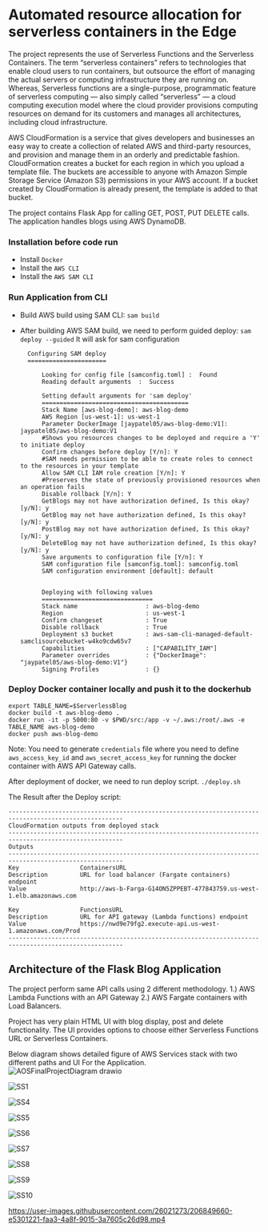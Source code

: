 # Automated resource allocation for serverless containers in the Edge

The project represents the use of Serverless Functions and the Serverless Containers. The term “serverless containers” refers to technologies that enable cloud users to run containers, but outsource the effort of managing the actual servers or computing infrastructure they are running on. Whereas, Serverless functions are a single-purpose, programmatic feature of serverless computing — also simply called “serverless” — a cloud computing execution model where the cloud provider provisions computing resources on demand for its customers and manages all architectures, including cloud infrastructure.


AWS CloudFormation is a service that gives developers and businesses an easy way to create a collection of related AWS and third-party resources, and provision and manage them in an orderly and predictable fashion. CloudFormation creates a bucket for each region in which you upload a template file. The buckets are accessible to anyone with Amazon Simple Storage Service (Amazon S3) permissions in your AWS account. If a bucket created by CloudFormation is already present, the template is added to that bucket.

The project contains Flask App for calling GET, POST, PUT DELETE calls. The application handles blogs using AWS DynamoDB. 


### Installation before code run
- Install `Docker`
- Install the `AWS CLI`
- Install the `AWS SAM CLI`

### Run Application from CLI
- Build AWS build using SAM CLI: `sam build`
- After building AWS SAM build, we need to perform guided deploy: `sam deploy --guided`
  It will ask for sam configuration
  
  ```
    Configuring SAM deploy
    ======================

        Looking for config file [samconfig.toml] :  Found
        Reading default arguments  :  Success

        Setting default arguments for 'sam deploy'
        =========================================
        Stack Name [aws-blog-demo]: aws-blog-demo
        AWS Region [us-west-1]: us-west-1
        Parameter DockerImage [jaypatel05/aws-blog-demo:V1]: jaypatel05/aws-blog-demo:V1
        #Shows you resources changes to be deployed and require a 'Y' to initiate deploy
        Confirm changes before deploy [Y/n]: Y
        #SAM needs permission to be able to create roles to connect to the resources in your template
        Allow SAM CLI IAM role creation [Y/n]: Y
        #Preserves the state of previously provisioned resources when an operation fails
        Disable rollback [Y/n]: Y
        GetBlogs may not have authorization defined, Is this okay? [y/N]: y
        GetBlog may not have authorization defined, Is this okay? [y/N]: y
        PostBlog may not have authorization defined, Is this okay? [y/N]: y
        DeleteBlog may not have authorization defined, Is this okay? [y/N]: y
        Save arguments to configuration file [Y/n]: Y
        SAM configuration file [samconfig.toml]: samconfig.toml
        SAM configuration environment [default]: default


        Deploying with following values
        ===============================
        Stack name                   : aws-blog-demo
        Region                       : us-west-1
        Confirm changeset            : True
        Disable rollback             : True
        Deployment s3 bucket         : aws-sam-cli-managed-default-samclisourcebucket-w4ko9cdw65v7
        Capabilities                 : ["CAPABILITY_IAM"]
        Parameter overrides          : {"DockerImage": "jaypatel05/aws-blog-demo:V1"}
        Signing Profiles             : {}
  ```

### Deploy Docker container locally and push it to the dockerhub
```
export TABLE_NAME=$ServerlessBlog
docker build -t aws-blog-demo .
docker run -it -p 5000:80 -v $PWD/src:/app -v ~/.aws:/root/.aws -e TABLE_NAME aws-blog-demo
docker push aws-blog-demo
```

Note: You need to generate `credentials` file where you need to define `aws_access_key_id` and `aws_secret_access_key` for running the docker container with AWS API Gateway calls.

After deployment of docker, we need to run deploy script.
`./deploy.sh`

The Result after the Deploy script:
```
------------------------------------------------------------------------------------------------------
CloudFormation outputs from deployed stack
------------------------------------------------------------------------------------------------------
Outputs
------------------------------------------------------------------------------------------------------
Key                 ContainersURL                                                    
Description         URL for load balancer (Fargate containers) endpoint                                                                                                                                                                                                  
Value               http://aws-b-Farga-G14ON5ZPPEBT-477843759.us-west-1.elb.amazonaws.com

Key                 FunctionsURL                                                                                                                                                                                                                                         
Description         URL for API gateway (Lambda functions) endpoint                                                                                                                                                                                                      
Value               https://nwd9e79fg2.execute-api.us-west-1.amazonaws.com/Prod                                                                                                                                                                                          
------------------------------------------------------------------------------------------------------
```

## Architecture of the Flask Blog Application

The project perform same API calls using 2 different methodology. 1.) AWS Lambda Functions with an API Gateway 2.) AWS Fargate containers with Load Balancers.

Project has very plain HTML UI with blog display, post and delete functionality. The UI provides options to choose either Serverless Functions URL or Serverless Containers.


Below diagram shows detailed figure of AWS Services stack with two different paths and UI For the Application.
![AOSFinalProjectDiagram drawio](https://user-images.githubusercontent.com/26021273/206849451-1b745ffb-f2a1-4c2f-9ef2-41a62d405466.png)

![SS1](https://user-images.githubusercontent.com/26021273/206849467-0a8289c8-cfed-4dbf-a3ce-329740bb9442.png)

![SS4](https://user-images.githubusercontent.com/26021273/206849510-e4295145-34bd-4f73-9ee4-cfaced0c1b76.png)

![SS5](https://user-images.githubusercontent.com/26021273/206849512-86f032ed-3cff-4bae-bdce-00d41b7873b7.png)

![SS6](https://user-images.githubusercontent.com/26021273/206849513-a517d201-d10a-4c74-be26-8030983bd882.png)

![SS7](https://user-images.githubusercontent.com/26021273/206849516-eb876616-d90d-4f36-a994-6b6c9423f600.png)

![SS8](https://user-images.githubusercontent.com/26021273/206849517-8bed4a45-8bcf-4cf2-b017-11102d269be1.png)

![SS9](https://user-images.githubusercontent.com/26021273/206849519-7433f577-f15b-4f7a-92e4-5bfe86a86646.png)

![SS10](https://user-images.githubusercontent.com/26021273/206849521-b20ad6e3-e6e0-42f9-af88-5bee4031fe9a.png)


https://user-images.githubusercontent.com/26021273/206849660-e5301221-faa3-4a8f-9015-3a7605c26d98.mp4

